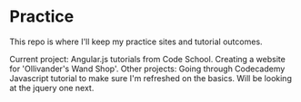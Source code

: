 # Practice
This repo is where I'll keep my practice sites and tutorial outcomes.

Current project: Angular.js tutorials from Code School. Creating a website for 'Ollivander's Wand Shop'.
Other projects: Going through Codecademy Javascript tutorial to make sure I'm refreshed on the basics. Will be looking at the jquery one next.
